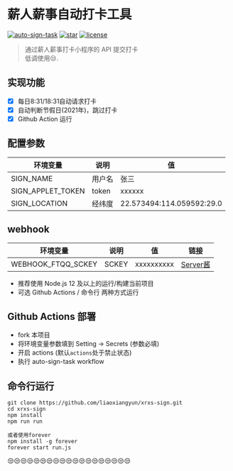 # 薪人薪事自动打卡工具

[![auto-sign-task](https://github.com/liaoxiangyun/xrxs-sign/actions/workflows/auto-sign-task.yml/badge.svg)](https://github.com/liaoxiangyun/xrxs-sign/actions/workflows/auto-sign-task.yml)
[![star](https://img.shields.io/github/stars/liaoxiangyun/xrxs-sign.svg?logo=github)](https://github.com/liaoxiangyun/xrxs-sign)
[![license](https://img.shields.io/github/license/liaoxiangyun/xrxs-sign)](https://github.com/liaoxiangyun/xrxs-sign)

> 通过薪人薪事打卡小程序的 API 提交打卡 <br/>
> 低调使用😒.

## 实现功能

- [x] 每日8:31/18:31自动请求打卡
- [x] 自动判断节假日(2021年)，跳过打卡
- [x] Github Action 运行

## 配置参数

| 环境变量                 | 说明                | 值                  |
| ------------------------ | ------------------- | ------------------- |
| SIGN_NAME  | 用户名              | 张三           |
| SIGN_APPLET_TOKEN  | token                | xxxxxx              |
| SIGN_LOCATION   | 经纬度      | 22.573494:114.059592:29.0              |

## webhook

| 环境变量                 | 说明                | 值                  | 链接    |
| ------------------------ | ------------------- | ------------------- | ------------------- |
| WEBHOOK_FTQQ_SCKEY   | SCKEY      | xxxxxxxxxx              | [Server酱](https://sct.ftqq.com/login)

- 推荐使用 Node.js 12 及以上的运行/构建当前项目
- 可选 Github Actions / 命令行 两种方式运行

## Github Actions 部署

- fork 本项目
- 将环境变量参数填到 Setting -> Secrets (参数必填)
- 开启 actions (默认`actions`处于禁止状态)
- 执行 auto-sign-task workflow

## 命令行运行

```
git clone https://github.com/liaoxiangyun/xrxs-sign.git
cd xrxs-sign
npm install
npm run run

或者使用forever
npm install -g forever
forever start run.js
```


😒😒😒😒😒😒😒😒😒😒😒😒😒😒😒😒😒😒😒

